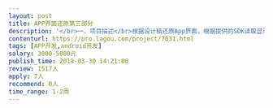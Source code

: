 ```yaml
---                
layout: post       
title: APP界面还原第三部分           
description: '</br>一、项目描述</br>根据设计稿还原App界面，根据提供的SDK读取显示数据和支持回调等开发。</br>项目第二部分</br>二、产品功能点</br>1.读取SDK显示的数据，并按照设计稿展示（功能页面2个，设置页面10个）；</br>2.更新数据到SDK；</br>3.支持回调；</br></br>三、可参考产品</br>暂无，提供完整设计稿、素材、SDK。</br></br>四、人员要求</br>1. 专业Android App开发人员；</br>2. 熟悉Java语言开发；</br>3. 对界面还原有深刻的理解和经验。</br>'     
contenturl: https://pro.lagou.com/project/7031.html      
tags: [APP开发,android开发]            
salary: 3000-5000元          
publish_time: 2018-03-30 14:21:00         
review: 1517人                   
apply: 7人                   
recommend: 0人                   
time_range: 1-2周              
---                 
```

